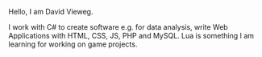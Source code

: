 Hello, I am David Vieweg.

I work with C# to create software e.g. for data analysis,
write Web Applications with HTML, CSS, JS, PHP and MySQL.
Lua is something I am learning for working on game projects.
